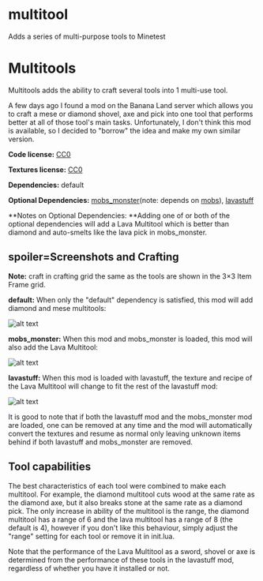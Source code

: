 # multitool
Adds a series of multi-purpose tools to Minetest

# Multitools

Multitools adds the ability to craft several tools into 1 multi-use tool.

A few days ago I found a mod on the Banana Land server which allows you to craft a mese or diamond shovel, axe and pick into one tool that performs better at all of those tool's main tasks. Unfortunately, I don't think this mod is available, so I decided to "borrow" the idea and make my own similar version.

**Code license:** [CC0](http://creativecommons.org/publicdomain/zero/1.0/)

**Textures license:** [CC0](http://creativecommons.org/publicdomain/zero/1.0/)

**Dependencies:** default

**Optional Dependencies:** [mobs_monster](https://github.com/tenplus1/mobs_monster)(note: depends on [mobs](https://forum.minetest.net/viewtopic.php?t=9917)), [lavastuff](https://forum.minetest.net/viewtopic.php?f=9&t=18608)

**Notes on Optional Dependencies: **Adding one of or both of the optional dependencies will add a Lava Multitool which is better than diamond and auto-smelts like the lava pick in mobs_monster.

## spoiler=Screenshots and Crafting

**Note:** craft in crafting grid the same as the tools are shown in the 3×3 Item Frame grid.

**default:**
When only the "default" dependency is satisfied, this mod will add diamond and mese multitools:

![alt text](https://i.imgur.com/K8HqDsJ.png "Image")

**mobs_monster:**
When this mod and mobs_monster is loaded, this mod will also add the Lava Multitool:

![alt text](https://i.imgur.com/yMZKkR2.png "Image")

**lavastuff:**
When this mod is loaded with lavastuff, the texture and recipe of the Lava Multitool will change to fit the rest of the lavastuff mod:

![alt text](https://i.imgur.com/mdi3a6K.png "Image")

It is good to note that if both the lavastuff mod and the mobs_monster mod are loaded, one can be removed at any time and the mod will automatically convert the textures and resume as normal only leaving unknown items behind if both lavastuff and mobs_monster are removed.

## Tool capabilities
The best characteristics of each tool were combined to make each multitool. For example, the diamond multitool cuts wood at the same rate as the diamond axe, but it also breaks stone at the same rate as a diamond pick. The only increase in ability of the multitool is the range, the diamond multitool has a range of 6 and the lava multitool has a range of 8 (the default is 4), however if you don't like this behaviour, simply adjust the "range" setting for each tool or remove it in init.lua.

Note that the performance of the Lava Multitool as a sword, shovel or axe is determined from the performance of these tools in the lavastuff mod, regardless of whether you have it installed or not.
